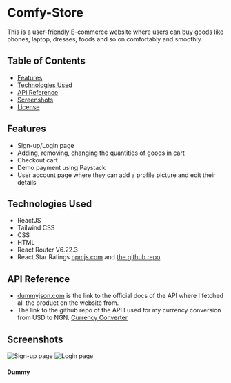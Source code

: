 # Comfy-Store

<!-- ## About -->

This is a user-friendly E-commerce website where users can buy goods like phones, laptop, dresses, foods and so on comfortably and smoothly.

## Table of Contents

- [Features](#features)
- [Technologies Used](#technologies-used)
- [API Reference](#API-reference)
- [Screenshots](#Screenshots)
- [License](#license)

## Features

- Sign-up/Login page
- Adding, removing, changing the quantities of goods in cart
- Checkout cart
- Demo payment using Paystack
- User account page where they can add a profile picture and edit their details

## Technologies Used

- ReactJS
- Tailwind CSS
- CSS
- HTML
- React Router V6.22.3
- React Star Ratings [npmjs.com](https://www.npmjs.com/package/react-star-ratings/v/1.0.4) and [the github repo](https://github.com/ekeric13/react-star-ratings/blob/master/README.md)

## API Reference

- [dummyjson.com](https://dummyjson.com/docs) is the link to the official docs of the API where I fetched all the product on the website from.
- The link to the github repo of the API I used for my currency conversion from USD to NGN. [Currency Converter](https://github.com/fawazahmed0/exchange-api?tab=readme-ov-file)

## Screenshots

![Sign-up page](</src/images/Screenshot%20(175).png>)
![Login page](</src/images/Screenshot%20(176).png>)

#### Dummy
